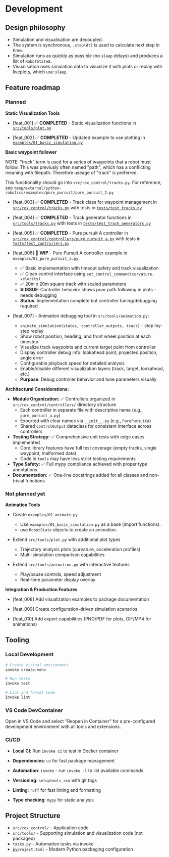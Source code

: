 # Development

## Design philosophy

* Simulation and visualisation are decoupled.
* The system is synchronous, `.step(dt)` is used to calculate next step in time.
* Simulation runs as quickly as possible (no `sleep` delays) and produces a list of `RobotState`s.
* Visualisation uses simulation data to visualize it with plots or replay with liveplots, which use `sleep`.

## Feature roadmap

### Planned
**Static Visualization Tools**

* [feat_001] ✅ **COMPLETED** - Static visualization functions in [`src/tools/plot.py`](src/tools/plot.py)

* [feat_002] ✅ **COMPLETED** - Updated example to use plotting in [`examples/01_basic_simulation.py`](examples/01_basic_simulation.py)

**Basic waypoint follower**

NOTE: "track" term is used for a series of waypoints that a robot must follow. This was previusly
often named "path", which has a conflicting meaning with filepath. Therefore useage of "track" is preferred.

This functionality should go into `src/rox_control/tracks.py`.
For reference, see `temp/external/python-robotics/examples/pure_pursuit/pure_pursuit_2.py`

* [feat_003] ✅ **COMPLETED** - Track class for waypoint management in [`src/rox_control/tracks.py`](src/rox_control/tracks.py) with tests in [`tests/test_tracks.py`](tests/test_tracks.py)

* [feat_004] ✅ **COMPLETED** - Track generator functions in [`src/tools/tracks.py`](src/tools/tracks.py) with tests in [`tests/test_track_generators.py`](tests/test_track_generators.py)

* [feat_005] ✅ **COMPLETED** - Pure pursuit A controller in [`src/rox_control/controllers/pure_pursuit_a.py`](src/rox_control/controllers/pure_pursuit_a.py) with tests in [`tests/test_controllers.py`](tests/test_controllers.py)

* [feat_006] 🔄 **WIP** - Pure Pursuit A controller example in `examples/02_pure_pursuit_a.py`:
  - ✅ Basic implementation with timeout safety and track visualization
  - ✅ Clean control interface using `set_control_command(curvature, velocity)`
  - ✅ 20m x 20m square track with scaled parameters
  - ❌ **ISSUE**: Controller behavior shows poor path following in plots - needs debugging
  - **Status**: Implementation complete but controller tuning/debugging required

* [feat_007] - Animation debugging tool in `src/tools/animation.py`:
  - `animate_simulation(states, controller_outputs, track)` - step-by-step replay
  - Show robot position, heading, and front wheel position at each timestep
  - Visualize track waypoints and current target point from controller
  - Display controller debug info: lookahead point, projected position, angle error
  - Configurable playback speed for detailed analysis
  - Enable/disable different visualization layers (track, target, lookahead, etc.)
  - **Purpose**: Debug controller behavior and tune parameters visually


**Architectural Considerations:**
- **Module Organization:** ✅ Controllers organized in `src/rox_control/controllers/` directory structure
  - Each controller in separate file with descriptive name (e.g., `pure_pursuit_a.py`)
  - Exported with clear names via `__init__.py` (e.g., `PurePursuitA`)
  - Shared `ControlOutput` dataclass for consistent interface across controllers
- **Testing Strategy:** ✅ Comprehensive unit tests with edge cases implemented
  - Core library features have full test coverage (empty tracks, single waypoint, malformed data)
  - Code in `tools` may have less strict testing requirements
- **Type Safety:** ✅ Full mypy compliance achieved with proper type annotations
- **Documentation:** ✅ One-line docstrings added for all classes and non-trivial functions



### Not planned yet

**Animation Tools**




* Create `examples/02_animate.py`
    - Use `examples/01_basic_simulation.py` as a base (import functions).
    - use `RobotState` objects to create an animation.



*  Extend `src/tools/plot.py` with additional plot types
    - Trajectory analysis plots (curvature, acceleration profiles)
    - Multi-simulation comparison capabilities

* Extend `src/tools/animation.py` with interactive features
    - Play/pause controls, speed adjustment
    - Real-time parameter display overlay

**Integration & Production Features**

* [feat_008] Add visualization examples to package documentation

* [feat_009] Create configuration-driven simulation scenarios

* [feat_010] Add export capabilities (PNG/PDF for plots, GIF/MP4 for animations)


## Tooling

### Local Development
```bash
# Create virtual environment
invoke create-venv

# Run tests
invoke test

# Lint and format code
invoke lint
```

### VS Code DevContainer
Open in VS Code and select "Reopen in Container" for a pre-configured development environment with all tools and extensions.

### CI/CD

* **Local CI**: Run `invoke ci` to test in Docker container


* **Dependencies**: `uv` for fast package management
* **Automation**: `invoke` - run `invoke -l` to list available commands
* **Versioning**: `setuptools_scm` with git tags
* **Linting**: `ruff` for fast linting and formatting
* **Type checking**: `mypy` for static analysis

## Project Structure

* `src/rox_control/` - Application code
* `src/tools/` - Supporting simulation and visualization code (not packaged)
* `tasks.py` - Automation tasks via invoke
* `pyproject.toml` - Modern Python packaging configuration
